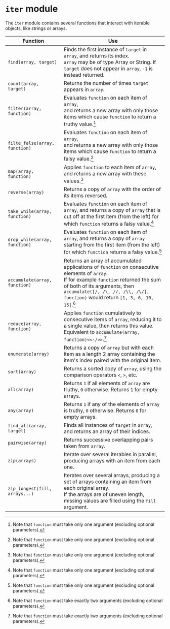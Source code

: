 # `iter` module

The `iter` module contains several functions that interact with iterable objects, like strings or arrays.

Function                       | Use
---                            | ---
`find(array, target)`          | Finds the first instance of `target` in `array`, and returns its index.<br>`array` may be of type Array or String. If `target` does not appear in `array`, `-1` is instead returned.
`count(array, target)`         | Returns the number of times `target` appears in `array`.
`filter(array, function)`      | Evaluates `function` on each item of `array`,<br>and returns a new array with only those items which cause `function` to return a truthy value.[^1]
`filte_false(array, function)` | Evaluates `function` on each item of `array`,<br>and returns a new array with only those items which cause `function` to return a falsy value.[^1]
`map(array, function)`         | Applies `function` to each item of `array`,<br>and returns a new array with these values.[^1]
`reverse(array)`               | Returns a copy of `array` with the order of its items reversed.
`take_while(array, function)`   | Evaluates `function` on each item of `array`, and returns a copy of `array` that is cut off at the first item (from the left) for which `function` returns a falsy value.[^1]
`drop_while(array, function)`   | Evaluates `function` on each item of `array`, and returns a copy of `array` starting from the first item (from the left) for which `function` returns a falsy value.[^1]
`accumulate(array, function)`  | Returns an array of accumulated applications of `function` on consecutive elements of `array`.<br>If for example `function` returned the sum of both of its arguments, then `accumulate([/, /\, //, /\\, /\/], function)` would return `[1, 3, 6, 10, 15]`.[^2]
`reduce(array, function)`      | Applies `function` cumulatively to consecutive items of `array`, reducing it to a single value, then returns this value.<br>Equivalent to `accumulate(array, function)<<-/>>`.[^2]
`enumerate(array)`             | Returns a copy of `array` but with each item as a length 2 array containing the item's index paired with the original item.
`sort(array)`                  | Returns a sorted copy of `array`, using the comparison operators `<`, `>`, etc.
`all(array)`                   | Returns `1` if all elements of `array` are truthy, `0` otherwise. Returns `1` for empty arrays.
`any(array)`                   | Returns `1` if any of the elements of `array` is truthy, `0` otherwise. Returns `0` for empty arrays.
`find_all(array, target)`       | Finds all instances of `target` in `array`, and returns an array of their indices.
`pairwise(array)`              | Returns successive overlapping pairs taken from `array`.
`zip(arrays)`                  | Iterate over several iterables in parallel, producing arrays with an item from each one.
`zip_longest(fill, arrays...)`  | Iterates over several arrays, producing a set of arrays containing an item from each original array.<br>If the arrays are of uneven length, missing values are filled using the `fill` argument.


[^1]: Note that `function` must take only one argument (excluding optional parameters).

[^2]: Note that `function` must take exactly two arguments (excluding optional parameters).
